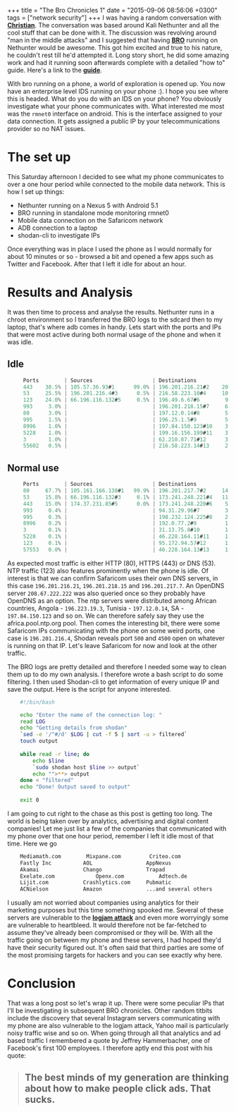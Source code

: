 +++
title = "The Bro Chronicles 1"
date = "2015-09-06 08:56:06 +0300"
tags = ["network security"]
+++
I was having a random conversation with [**Christian**](https://twitter.com/xtian_kisutsa). The conversation was based around Kali Nethunter and all the cool stuff that can be done with it. The discussion was revolving around "man in the middle attacks" and I suggested that having [**BRO**](https://www.bro.org/) running on Nethunter would be awesome. This got him excited and true to his nature, he couldn't rest till he'd attempted it. Long story short, he did some amazing work and had it running soon afterwards complete with a detailed "how to" guide. Here's a link to the [**guide**](http://t.co/Iz992aMCL5).

<!--more-->

With bro running on a phone, a world of exploration is opened up. You now have an enterprise level IDS running on your phone :). I hope you see where this is headed. What do you do with an IDS on your phone? You obviously investigate what your phone communicates with. 
What interested me most was the `rmnet0` interface on android. This is the interface assigned to your data connection. It gets assigned a public IP by your telecommunications provider so no NAT issues.

# The set up
This Saturday afternoon I decided to see what my phone communicates to over a one hour period while connected to the mobile data network.
This is how I set up things:

- Nethunter running on a Nexus 5 with Android 5.1
- BRO running in standalone mode monitoring rmnet0
- Mobile data connection on the Safaricom network
- ADB connection to a laptop
- shodan-cli to investigate IPs

Once everything was in place I used the phone as I would normally for about 10 minutes or so - browsed a bit and opened a few apps such as Twitter and Facebook. After that I left it idle for about an hour.

# Results and Analysis
It was then time to process and analyse the results. Nethunter runs in a chroot environment so I transferred the BRO logs to the sdcard then to my laptop, that's where adb comes in handy.
Lets start with the ports and IPs that were most active during both normal usage of the phone and when it was idle.

## Idle
```javascript
	 Ports        | Sources                   | Destinations              |
     443    38.5% | 105.57.36.93#1      99.0% | 196.201.216.21#2    20.0% | 
     53     25.5% | 196.201.216.4#3      0.5% | 216.58.223.10#4     10.0% | 
     123    24.0% | 66.196.116.132#5     0.5% | 196.49.6.67#6        9.0% | 
     993     3.0% |                           | 196.201.218.15#7     6.5% | 
     80      3.0% |                           | 197.12.0.14#8        5.0% | 
     995     1.5% |                           | 196.25.1.5#9         5.0% | 
     8996    1.0% |                           | 197.84.150.123#10    3.5% | 
     5228    1.0% |                           | 199.16.156.199#11    3.0% | 
     3       1.0% |                           | 62.210.87.71#12      3.0% | 
     55602   0.5% |                           | 216.58.223.14#13     2.0% | 
```
## Normal use
```javascript
	 Ports        | Sources                   | Destinations              |
     80     67.7% | 105.161.166.138#1   99.9% | 196.201.217.7#2     14.6% |
     53     15.8% | 66.196.116.132#3     0.1% | 173.241.248.221#4   11.4% |
     443    15.0% | 174.37.231.85#5      0.0% | 173.241.248.220#6    5.2% |
     993     0.4% |                           | 94.31.29.96#7        3.2% |
     995     0.3% |                           | 198.232.124.225#8    2.5% |
     8996    0.2% |                           | 192.0.77.2#9         1.7% |
     3       0.1% |                           | 31.13.75.8#10        1.7% |
     5228    0.1% |                           | 46.228.164.11#11     1.6% |
     123     0.1% |                           | 95.172.94.57#12      1.5% |
     57553   0.0% |                           | 46.228.164.13#13     1.4% |
```
As expected most traffic is either HTTP (80), HTTPS (443) or DNS (53). NTP traffic (123) also features prominently when the phone is idle.
Of interest is that we can confirm Safaricom uses their own DNS servers, in this case `196.201.216.21`, `196.201.218.15` and `196.201.217.7`. An OpenDNS server `208.67.222.222` was also queried once so they probably have OpenDNS as an option.
The ntp servers were distributed among African countries, Angola - `196.223.19.3`, Tunisia - `197.12.0.14`, SA - `197.84.150.123` and so on. We can therefore safely say they use the africa.pool.ntp.org pool.
Then comes the interesting bit, there were some Safaricom IPs communicating with the phone on some weird ports, one case is `196.201.216.4`, Shodan reveals port `500` and `4500` open on whatever is running on that IP. Let's leave Safaricom for now and look at the other traffic.

The BRO logs are pretty detailed and therefore I needed some way to clean them up to do my own analysis. I therefore wrote a bash script to do some filtering.
I then used Shodan-cli to get information of every unique IP and save the output. Here is the script for anyone interested.
```bash
	#!/bin/bash

	echo "Enter the name of the connection log: "
	read LOG
	echo "Getting details from shodan"
	`sed -e '/^#/d' $LOG | cut -f 5 | sort -u > filtered`
	touch output
	
	while read -r line; do
		echo $line
		`sudo shodan host $line >> output`
		echo "">**> output
	done < "filtered"
	echo "Done! Output saved to output"
	
	exit 0 	
```
I am going to cut right to the chase as this post is getting too long. The world is being taken over by analytics, advertising and digital content companies!
Let me just list a few of the companies that communicated with my phone over that one hour period, remember I left it idle most of that time. Here we go
```bash
	Mediamath.com 		 Mixpane.com 		 Criteo.com
	Fastly Inc 			AOL			   		AppNexus
	Akamai 				Chango   			Trapad
	Exelate.com 		 	Openx.com    		Adtech.de
	Lijit.com 			Crashlytics.com   	Pubmatic
	ACNielson 			Amazon  			...and several others
```
I usually am not worried about companies using analytics for their marketing purposes but this time something spooked me.
Several of these servers are vulnerable to the [**logjam attack**](https://weakdh.org/) and even more worryingly some are vulnerable to heartbleed. It would therefore not be far-fetched to assume they've already been compromised or they will be. With all the traffic going on between my phone and these servers, I had hoped they'd have their security figured out. It's often said that third parties are some of the most promising targets for hackers and you can see exactly why here.

# Conclusion
That was a long post so let's wrap it up.
There were some peculiar IPs that I'll be investigating in subsequent BRO chronicles. Other random titbits include the discovery that several Instagram servers communicating with my phone are also vulnerable to the logjam attack, Yahoo mail is particularly noisy traffic wise and so on.
When going through all that analytics and ad based traffic I remembered a quote by Jeffrey Hammerbacher, one of Facebook's first 100 employees. I therefore aptly end this post with his quote:

>## The best minds of my generation are thinking about how to make people click ads. That sucks.
